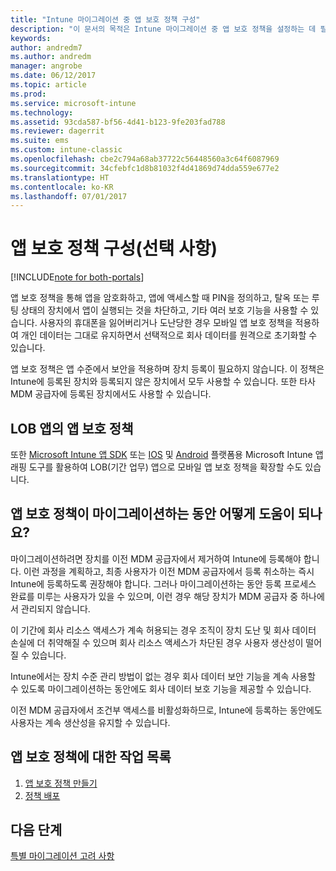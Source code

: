```yaml
---
title: "Intune 마이그레이션 중 앱 보호 정책 구성"
description: "이 문서의 목적은 Intune 마이그레이션 중 앱 보호 정책을 설정하는 데 필요한 단계를 제공하는 것입니다."
keywords: 
author: andredm7
ms.author: andredm
manager: angrobe
ms.date: 06/12/2017
ms.topic: article
ms.prod: 
ms.service: microsoft-intune
ms.technology: 
ms.assetid: 93cda587-bf56-4d41-b123-9fe203fad788
ms.reviewer: dagerrit
ms.suite: ems
ms.custom: intune-classic
ms.openlocfilehash: cbe2c794a68ab37722c56448560a3c64f6087969
ms.sourcegitcommit: 34cfebfc1d8b81032f4d41869d74dda559e677e2
ms.translationtype: HT
ms.contentlocale: ko-KR
ms.lasthandoff: 07/01/2017
---
```

# <a name="configure-app-protection-policies-optional"></a>앱 보호 정책 구성(선택 사항)

[!INCLUDE[note for both-portals](./includes/note-for-both-portals.md)]

앱 보호 정책을 통해 앱을 암호화하고, 앱에 액세스할 때 PIN을 정의하고, 탈옥 또는 루팅 상태의 장치에서 앱이 실행되는 것을 차단하고, 기타 여러 보호 기능을 사용할 수 있습니다. 사용자의 휴대폰을 잃어버리거나 도난당한 경우 모바일 앱 보호 정책을 적용하여 개인 데이터는 그대로 유지하면서 선택적으로 회사 데이터를 원격으로 초기화할 수 있습니다.

앱 보호 정책은 앱 수준에서 보안을 적용하며 장치 등록이 필요하지 않습니다. 이 정책은 Intune에 등록된 장치와 등록되지 않은 장치에서 모두 사용할 수 있습니다. 또한 타사 MDM 공급자에 등록된 장치에서도 사용할 수 있습니다.

## <a name="app-protection-policies-with-lob-apps"></a>LOB 앱의 앱 보호 정책

또한 [Microsoft Intune 앱 SDK](/intune-classic/deploy-use/use-the-sdk-to-enable-apps-for-mobile-application-management) 또는 [IOS](https://www.microsoft.com/download/details.aspx?id=45218&751be11f-ede8-5a0c-058c-2ee190a24fa6=True) 및 [Android](https://www.microsoft.com/download/details.aspx?id=47267) 플랫폼용 Microsoft Intune 앱 래핑 도구를 활용하여 LOB(기간 업무) 앱으로 모바일 앱 보호 정책을 확장할 수도 있습니다.

## <a name="how-do-app-protection-policies-help-during-migration"></a>앱 보호 정책이 마이그레이션하는 동안 어떻게 도움이 되나요?

마이그레이션하려면 장치를 이전 MDM 공급자에서 제거하여 Intune에 등록해야 합니다. 이런 과정을 계획하고, 최종 사용자가 이전 MDM 공급자에서 등록 취소하는 즉시 Intune에 등록하도록 권장해야 합니다. 그러나 마이그레이션하는 동안 등록 프로세스 완료를 미루는 사용자가 있을 수 있으며, 이런 경우 해당 장치가 MDM 공급자 중 하나에서 관리되지 않습니다.

이 기간에 회사 리소스 액세스가 계속 허용되는 경우 조직이 장치 도난 및 회사 데이터 손실에 더 취약해질 수 있으며 회사 리소스 액세스가 차단된 경우 사용자 생산성이 떨어질 수 있습니다.

Intune에서는 장치 수준 관리 방법이 없는 경우 회사 데이터 보안 기능을 계속 사용할 수 있도록 마이그레이션하는 동안에도 회사 데이터 보호 기능을 제공할 수 있습니다.

이전 MDM 공급자에서 조건부 액세스를 비활성화하므로, Intune에 등록하는 동안에도 사용자는 계속 생산성을 유지할 수 있습니다.

## <a name="task-list-for-app-protection-policies"></a>앱 보호 정책에 대한 작업 목록

1. [앱 보호 정책 만들기](/intune/app-protection-policies#create-an-app-protection-policy)
2. [정책 배포](/intune/app-protection-policies#deploy-a-policy-to-users)


## <a name="next-steps"></a>다음 단계 

[특별 마이그레이션 고려 사항](migration-guide-considerations.md)
